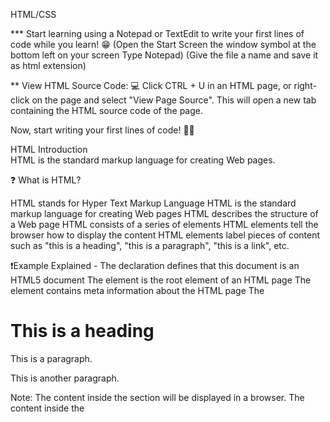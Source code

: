 HTML/CSS

*** Start learning using a Notepad or TextEdit to write your first lines of code while you learn! 😁
(Open the Start Screen the window symbol at the bottom left on your screen Type Notepad)
(Give the file a name and save it as html extension)

** View HTML Source Code:
💻 Click CTRL + U in an HTML page, or right-click on the page and select "View Page Source". This will open a new tab containing the HTML source code of the page.

Now, start writing your first lines of code! 🧑‍🏫

HTML Introduction  
HTML is the standard markup language for creating Web pages.

❓ What is HTML?

HTML stands for Hyper Text Markup Language
HTML is the standard markup language for creating Web pages
HTML describes the structure of a Web page
HTML consists of a series of elements
HTML elements tell the browser how to display the content
HTML elements label pieces of content such as "this is a heading", "this is a paragraph", "this is a link", etc.

❗Example Explained -
The <!DOCTYPE html> declaration defines that this document is an HTML5 document
The <html> element is the root element of an HTML page
The <head> element contains meta information about the HTML page
The <title> element specifies a title for the HTML page (which is shown in the browser's title bar or in the page's tab)
The <body> element defines the document's body, and is a container for all the visible contents, such as headings, paragraphs, images, hyperlinks, tables, lists, etc.


❓ What is an HTML Element?

An HTML element is defined by a start tag, some content, and an end tag:
<tagname> Content goes here... </tagname>


❗The HTML element is everything from the start tag to the end tag:

<h1>My First Heading</h1>
<p>My first paragraph</p>

The <h1> element defines a large heading -
The <p> element defines a paragraph -

❗❗❗Nested HTML Elements
HTML elements can be nested (this means that elements can contain other elements).
All HTML documents consist of nested HTML elements.


-- HTML Page Structure --
Below is a visualization of an HTML page structure:

<html>
<head>
<title>Page title</title>
</head>
<body>
<h1>This is a heading</h1>
<p>This is a paragraph.</p>
<p>This is another paragraph.</p>
</body>
</html>

Note: The content inside the <body> section will be displayed in a browser. The content inside the <title> element will be shown in the browser's title bar or in the page's tab.
***However, never rely on this! Unexpected results and errors may occur if you forget the end tag!

❗❗HTML Headings
HTML headings are defined with the <h1> to <h6> tags.
<h1> defines the most important heading. <h6> defines the least important heading.

❗❗HTML Paragraphs
HTML paragraphs are defined with the <p> tag.

❗❗HTML Links
HTML links are defined with the <a> tag:

<a href="https://www.w3schools.com">This is a link</a>

*** The link's destination is specified in the href attribute. 
*** Attributes are used to provide additional information about HTML elements.

-- Empty HTML Elements --
HTML elements with no content are called empty elements.

The <br> tag defines a line break, and is an empty element without a closing tag:

👌 Example
<p>This is a <br> paragraph with a line break.</p>

❗❗HTML Attributes

All HTML elements can have attributes
The href attribute of <a> specifies the URL of the page the link goes to
The src attribute of <img> specifies the path to the image to be displayed
The width and height attributes of <img> provide size information for images
The alt attribute of <img> provides an alternate text for an image
The style attribute is used to add styles to an element, such as color, font, size, and more
The lang attribute of the <html> tag declares the language of the Web page
The title attribute defines some extra information about an element

❗❗Style
The HTML style attribute is used to add styles to an element, such as color, font, size, and more.

The HTML Style Attribute
Setting the style of an HTML element, can be done with the style attribute.

The HTML style attribute has the following syntax:

<tagname style="property:value;">
The property is a CSS property. The value is a CSS value.

HTML Formatting Elements
Formatting elements were designed to display special types of text:

<b> - Bold text
<strong> - Important text
<i> - Italic text
<em> - Emphasized text
<mark> - Marked text
<small> - Smaller text
<del> - Deleted text
<ins> - Inserted text
<sub> - Subscript text
<sup> - Superscript text


❗❗Colors:

HTML colors are specified with predefined color names, or with RGB, HEX, HSL, RGBA, or HSLA values.
❗Color Values:
In HTML, colors can also be specified using RGB values, HEX values, HSL values, RGBA values, and HSLA values.
 -> The following three <div> elements have their background color set with RGB, HEX, and HSL values:
    rgb(255, 99, 71) ->  red, Green, Blue -> This means that there are 256 x 256 x 256 = 16777216 possible colors!
    #ff6347
    hsl(9, 100%, 64%)

    RGBA -> RGBA color values are an extension of RGB color values with an Alpha channel - which specifies the opacity for a color.
    An RGBA color value is specified with: rgba(red, green, blue, alpha)
    The alpha parameter is a number between 0.0 (fully transparent) and 1.0 (not transparent at all)

    - - > A hexadecimal color is specified with: #RRGGBB, where the RR (red), GG (green) and BB (blue) hexadecimal integers specify the components of the color.

    Where rr (red), gg (green) and bb (blue) are hexadecimal values between 00 and ff (same as decimal 0-255).

        For example, #ff0000 is displayed as red, because red is set to its highest value (ff), and the other two (green and blue) are set to 00 : #rrggbb

        Another example, #00ff00 is displayed as green, because green is set to its highest value (ff), and the other two (red and blue) are set to 00.
        To display black, set all color parameters to 00, like this: #000000.
        To display white, set all color parameters to ff, like this: #ffffff.

    - - > HSL stands for hue, saturation, and lightness.
          HSLA color values are an extension of HSL with an Alpha channel (opacity).


Note: HTML is Not Case Sensitive


HTML tags are not case sensitive: <P> means the same as <p>.
The HTML standard does not require lowercase tags, but W3C recommends lowercase in HTML, and demands lowercase for stricter document types like XHTML.


 - - > 
 - - > CSS: stands for Cascading Style Sheets.

❗ CSS saves a lot of work. It can control the layout of multiple web pages all at once.
    Cascading Style Sheets (CSS) is used to format the layout of a webpage.


❗❗ What is CSS?

With CSS, you can control the color, font, the size of text, the spacing between elements, how elements are positioned and laid out, what background images or background colors are to be used, different displays for different devices and screen sizes, and much more!

❗Using CSS

CSS can be added to HTML documents in 3 ways:

Inline - by using the style attribute inside HTML elements
Internal - by using a <style> element in the <head> section
External - by using a <link> element to link to an external CSS file
The most common way to add CSS, is to keep the styles in external CSS files. However, in this tutorial we will use inline and internal styles, because this is easier to demonstrate, and easier for you to try it yourself.


CSS Padding - - > The CSS padding property defines a padding (space) between the text and the border.


